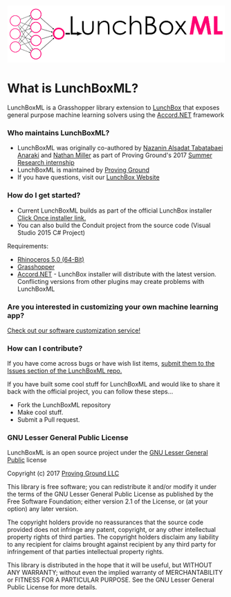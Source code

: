![LunchBoxML-logo.png](LunchBoxML-logo.png)

# What is LunchBoxML? #

LunchBoxML is a Grasshopper library extension to [LunchBox](http://provingground.io/tools/lunchbox/) that exposes general purpose machine learning solvers using the [Accord.NET](http://accord-framework.net/) framework

### Who maintains LunchBoxML? ###

* LunchBoxML was originally co-authored by [Nazanin Alsadat Tabatabaei Anaraki](https://www.linkedin.com/in/nazanin-alsadat-tabatabaei-anaraki-63989213a/) and [Nathan Miller](https://provingground.io/about/nathan-miller/) as part of Proving Ground's 2017 [Summer Research internship](https://provingground.io/careers/internships/)
* LunchBoxML is maintained by [Proving Ground](http://provingground.io)
* If you have questions, visit our [LunchBox Website](http://provingground.io/tools/lunchbox/)

### How do I get started? ###

* Current LunchBoxML builds as part of the official LunchBox installer [Click Once installer link.](http://provingground-lunchbox.s3-website-us-east-1.amazonaws.com/lunchbox.installer.application)
* You can also build the Conduit project from the source code (Visual Studio 2015 C# Project)

Requirements:

* [Rhinoceros 5.0 (64-Bit)](https://www.rhino3d.com/)
* [Grasshopper](http://www.grasshopper3d.com/)
* [Accord.NET](http://accord-framework.net/) - LunchBox installer will distribute with the latest version. Conflicting versions from other plugins may create problems with LunchBoxML

### Are you interested in customizing your own machine learning app? ###
[Check out our software customization service!](https://provingground.io/services/projects/custom-tools-automation/)

### How can I contribute? ###

If you have come across bugs or have wish list items, [submit them to the Issues section of the LunchBoxML repo.](https://bitbucket.org/archinate/LunchBoxML/issues?status=new&status=open)

If you have built some cool stuff for LunchBoxML and would like to share it back with the official project, you can follow these steps...

*  Fork the LunchBoxML repository
*  Make cool stuff.
*  Submit a Pull request.

### GNU Lesser General Public License ###

LunchBoxML is an open source project under the [GNU Lesser General Public](http://opensource.org/licenses/MIT) license

Copyright (c) 2017 [Proving Ground LLC](http://ProvingGround.io)

This library is free software; you can redistribute it and/or modify it
under the terms of the GNU Lesser General Public License as published by
the Free Software Foundation; either version 2.1 of the License, or (at 
your option) any later version.

The copyright holders provide no reassurances that the source code provided
does not infringe any patent, copyright, or any other intellectual property
rights of third parties. The copyright holders disclaim any liability to 
any recipient for claims brought against recipient by any third party for 
infringement of that parties intellectual property rights.

This library is distributed in the hope that it will be useful, but WITHOUT
ANY WARRANTY; without even the implied warranty of MERCHANTABILITY or 
FITNESS FOR A PARTICULAR PURPOSE. See the GNU Lesser General Public License
for more details.